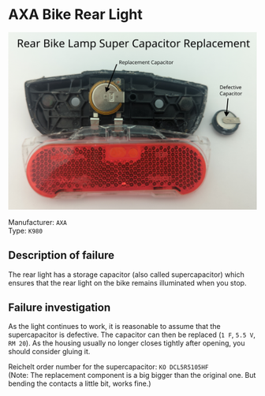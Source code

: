 # AXA Bike Rear Light

![](figures/overview.png)

Manufacturer: `AXA`     
Type: `K980`    

## Description of failure
The rear light has a storage capacitor (also called supercapacitor) which ensures that the rear light on the bike remains illuminated when you stop. 

## Failure investigation
As the light continues to work, it is reasonable to assume that the supercapacitor is defective.
The capacitor can then be replaced (`1 F`, `5.5 V`, `RM 20`). 
As the housing usually no longer closes tightly after opening, you should consider gluing it. 


Reichelt order number for the supercapacitor: `KO DCL5R5105HF`       
(Note: The replacement component is a big bigger than the original one. 
But bending the contacts a little bit, works fine.)
